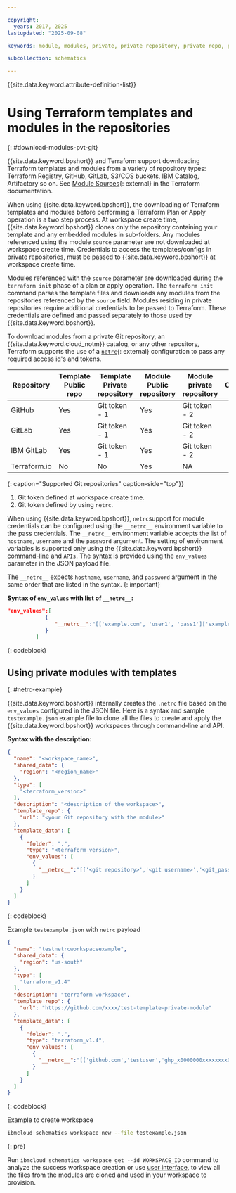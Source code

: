```yaml
---

copyright:
  years: 2017, 2025
lastupdated: "2025-09-08"

keywords: module, modules, private, private repository, private repo, private git repo, netrc, terraform, git token

subcollection: schematics

---
```


{{site.data.keyword.attribute-definition-list}}

# Using Terraform templates and modules in the repositories
{: #download-modules-pvt-git}

{{site.data.keyword.bpshort}} and Terraform support downloading Terraform templates and modules from a variety of repository types: Terraform Registry, GitHub, GitLab, S3/COS buckets, IBM Catalog, Artifactory so on. See [Module Sources](https://developer.hashicorp.com/terraform/language/modules/configuration#modules-in-package-sub-directories){: external} in the Terraform documentation.

When using {{site.data.keyword.bpshort}}, the downloading of Terraform templates and modules before performing a Terraform Plan or Apply operation is a two step process. At workspace create time, {{site.data.keyword.bpshort}} clones only the repository containing your template and any embedded modules in sub-folders. Any modules referenced using the module `source` parameter are not downloaded at workspace create time. Credentials to access the templates/configs in private repositories, must be passed to {{site.data.keyword.bpshort}} at workspace create time.

Modules referenced with the `source` parameter are downloaded during the `terraform init` phase of a plan or apply operation. The `terraform init` command parses the template files and downloads any modules from the repositories referenced by the `source` field. Modules residing in private repositories require additional credentials to be passed to Terraform. These credentials are defined and passed separately to those used by {{site.data.keyword.bpshort}}.

To download modules from a private Git repository, an {{site.data.keyword.cloud_notm}} catalog, or any other repository, Terraform supports the use of a [`netrc`](https://everything.curl.dev/usingcurl/netrc.html){: external} configuration to pass any required access id's and tokens.

|  Repository </br>  | Template </br> Public repo | Template </br>Private repository | Module </br>Public repository | Module </br>private repository | Comment </br>  |
| --- |--- | --- | --- | --- | --- |
| GitHub | Yes | Git token - 1  | Yes | Git token - 2 |
| GitLab | Yes | Git token - 1 | Yes | Git token - 2 |
| IBM GitLab | Yes | Git token - 1 | Yes | Git token - 2 |
| Terraform.io | No | No | Yes | NA |
{: caption="Supported Git repositories" caption-side="top"}}

1. Git token defined at workspace create time.
2. Git token defined by using `netrc`.


When using {{site.data.keyword.bpshort}}, `netrc`support for module credentials can be configured using the `__netrc__` environment variable to the pass credentials. The `__netrc__` environment variable accepts the list of `hostname`, `username` and the `password` argument. The setting of environment variables is supported only using the {{site.data.keyword.bpshort}} [command-line](/docs/schematics?topic=schematics-schematics-cli-reference#schematics-workspace-new) and [`APIs`](/apidocs/schematics/schematics#create-workspace). The syntax is provided using the `env_values` parameter in the JSON payload file.

The `__netrc__` expects `hostname`, `username`, and `password` argument in the same order that are listed in the syntax.
{: important}

**Syntax of `env_values` with list of `__netrc__`:**

```json
"env_values":[
            {
               "__netrc__":"[['example.com', 'user1', 'pass1']['example1.com', 'user2' , 'pass2']]"
            }
         ]
```
{: codeblock}

## Using private modules with templates
{: #netrc-example}

{{site.data.keyword.bpshort}} internally creates the `.netrc` file based on the `env_values` configured in the JSON file. Here is a syntax and sample `testexample.json` example file to clone all the files to create and apply the {{site.data.keyword.bpshort}} workspaces through command-line and API.

**Syntax with the description:**

```json
{
  "name": "<workspace_name>",
  "shared_data": {
    "region": "<region_name>"
  },
  "type": [
    "<terraform_version>"
  ],
  "description": "<description of the workspace>",
  "template_repo": {
    "url": "<your Git repository with the module>"
  },
  "template_data": [
    {
      "folder": ".",
      "type": "<terraform_version>",
      "env_values": [
        {
          "__netrc__":"[['<git repository>','<git username>','<git_password>']]"
        }
      ]
    }
  ]
}
```
{: codeblock}

Example `testexample.json` with `netrc` payload

```json
{
  "name": "testnetrcworkspaceexample",
  "shared_data": {
    "region": "us-south"
  },
  "type": [
    "terraform_v1.4"
  ],
  "description": "terraform workspace",
  "template_repo": {
    "url": "https://github.com/xxxx/test-template-private-module"
  },
  "template_data": [
    {
      "folder": ".",
      "type": "terraform_v1.4",
      "env_values": [
        {
          "__netrc__":"[['github.com','testuser','ghp_x0000000xxxxxxxx000000efZxxxxxxxV']]"
        }
      ]
    }
  ]
}
```
{: codeblock}

Example to create workspace

```sh
ibmcloud schematics workspace new --file testexample.json
```
{: pre}

Run `ibmcloud schematics workspace get --id WORKSPACE_ID` command to analyze the success workspace creation or use [user interface](https://cloud.ibm.com/schematics), to view all the files from the modules are cloned and used in your workspace to provision.
